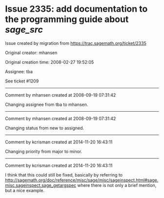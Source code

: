 # Issue 2335: add documentation to the programming guide about _sage_src_

Issue created by migration from https://trac.sagemath.org/ticket/2335

Original creator: mhansen

Original creation time: 2008-02-27 19:52:05

Assignee: tba

See ticket #1209


---

Comment by mhansen created at 2008-09-19 07:31:42

Changing assignee from tba to mhansen.


---

Comment by mhansen created at 2008-09-19 07:31:42

Changing status from new to assigned.


---

Comment by kcrisman created at 2014-11-20 16:43:11

Changing priority from major to minor.


---

Comment by kcrisman created at 2014-11-20 16:43:11

I think that this could still be fixed, basically by referring to http://sagemath.org/doc/reference/misc/sage/misc/sageinspect.html#sage.misc.sageinspect.sage_getargspec where there is not only a brief mention, but a nice example.
